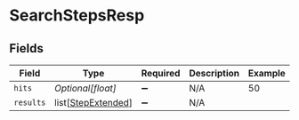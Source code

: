 # SearchStepsResp


## Fields

| Field                                                     | Type                                                      | Required                                                  | Description                                               | Example                                                   |
| --------------------------------------------------------- | --------------------------------------------------------- | --------------------------------------------------------- | --------------------------------------------------------- | --------------------------------------------------------- |
| `hits`                                                    | *Optional[float]*                                         | :heavy_minus_sign:                                        | N/A                                                       | 50                                                        |
| `results`                                                 | list[[StepExtended](../../models/shared/stepextended.md)] | :heavy_minus_sign:                                        | N/A                                                       |                                                           |